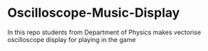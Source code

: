# Oscilloscope-Music-Display
In this repo students from Department of Physics makes vectorise oscilloscope  display for playing in the game

